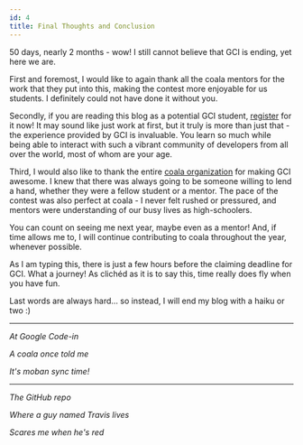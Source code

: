 ```yaml
---
id: 4
title: Final Thoughts and Conclusion
---
```


50 days, nearly 2 months - wow! I still cannot believe that GCI is ending, yet here we are.

First and foremost, I would like to again thank all the coala mentors for the work that they put into this, making the contest more enjoyable for us students. I definitely could not have done it without you.

Secondly, if you are reading this blog as a potential GCI student, [register](https://codein.withgoogle.com) for it now! It may sound like just work at first, but it truly is more than just that - the experience provided by GCI is invaluable. You learn so much while being able to interact with such a vibrant community of developers from all over the world, most of whom are your age.

Third, I would also like to thank the entire [coala organization](https://github.com/coala) for making GCI awesome. I knew that there was always going to be someone willing to lend a hand, whether they were a fellow student or a mentor. The pace of the contest was also perfect at coala - I never felt rushed or pressured, and mentors were understanding of our busy lives as high-schoolers.

You can count on seeing me next year, maybe even as a mentor! And, if time allows me to, I will continue contributing to coala throughout the year, whenever possible.

As I am typing this, there is just a few hours before the claiming deadline for GCI. What a journey! As clichéd as it is to say this, time really does fly when you have fun.

Last words are always hard... so instead, I will end my blog with a haiku or two :)

---------------------------------

*At Google Code-in*

*A coala once told me*

*It's moban sync time!*

---------------------------------

*The GitHub repo*

*Where a guy named Travis lives*

*Scares me when he's red*